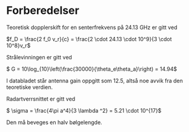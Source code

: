 # Forberedelser

Teoretisk dopplerskift for en senterfrekvens på $24.13$ GHz er gitt ved

$f_D = \frac{2 f_0 v_r}{c} = \frac{2 \cdot 24.13 \cdot 10^9}{3 \cdot 10^8}v_r$

Strålevinningen er gitt ved

$ G = 10\log\_{10}\left(\frac{30000}{\theta_e\theta_a}\right) = 14.94$

I databladet står antenna gain oppgitt som 12.5, altså noe avvik fra den teoretiske verdien. 

Radartverrsnittet er gitt ved

$ \sigma = \frac{4\pi a^4}{3 \lambda ^2} = 5.21 \cdot 10^{17}$

Den må beveges en halv bølgelengde.

